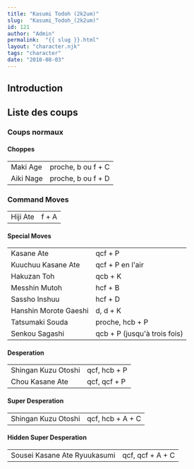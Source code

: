 ```yaml
---
title: "Kasumi Todoh (2k2um)"
slug:  "Kasumi_Todoh_(2k2um)"
id: 121
author: "Admin"
permalink:  "{{ slug }}.html"
layout: "character.njk"
tags: "character"
date: "2010-08-03"
---
```


## Introduction

## Liste des coups

### Coups normaux

#### Choppes

|           |                    |
|-----------|--------------------|
| Maki Age  | proche, b ou f + C |
| Aiki Nage | proche, b ou f + D |

### Command Moves

|          |       |
|----------|-------|
| Hiji Ate | f + A |

#### Special Moves

|                       |                              |
|-----------------------|------------------------------|
| Kasane Ate            | qcf + P                      |
| Kuuchuu Kasane Ate    | qcf + P en l'air             |
| Hakuzan Toh           | qcb + K                      |
| Messhin Mutoh         | hcf + B                      |
| Sassho Inshuu         | hcf + D                      |
| Hanshin Morote Gaeshi | d, d + K                     |
| Tatsumaki Souda       | proche, hcb + P              |
| Senkou Sagashi        | qcb + P (jusqu'à trois fois) |

#### Desperation

|                     |              |
|---------------------|--------------|
| Shingan Kuzu Otoshi | qcf, hcb + P |
| Chou Kasane Ate     | qcf, qcf + P |

#### Super Desperation

|                     |                  |
|---------------------|------------------|
| Shingan Kuzu Otoshi | qcf, hcb + A + C |

#### Hidden Super Desperation

|                              |                  |
|------------------------------|------------------|
| Sousei Kasane Ate Ryuukasumi | qcf, qcf + A + C |
